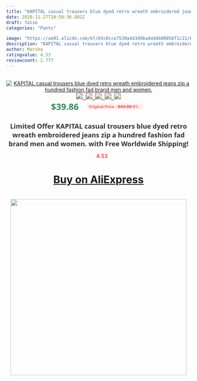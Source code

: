 ```yaml
---
title: "KAPITAL casual trousers blue dyed retro wreath embroidered jeans zip a hundred fashion fad brand men and women."
date: 2020-11-27T10:50:36.892Z
draft: false
categories: "Pants"

image: "https://ae01.alicdn.com/kf/H3c0cce7530a443d9ba4a94b00856f1c21/KAPITAL-casual-trousers-blue-dyed-retro-wreath-embroidered-jeans-zip-a-hundred-fashion-fad-brand-men.jpg"
description: "KAPITAL casual trousers blue dyed retro wreath embroidered jeans zip a hundred fashion fad brand men and women."
author: Marsha
ratingvalue: 4.53
reviewcount: 2.777
---
```

<br>
<div style="text-align: center;">
<a href="https://s.click.aliexpress.com/e/_A3xZ8h" target="_blank" rel="nofollow noopener noreferrer"><img alt="KAPITAL casual trousers blue dyed retro wreath embroidered jeans zip a hundred fashion fad brand men and women." class="magnifier-image" src="https://ae01.alicdn.com/kf/H3c0cce7530a443d9ba4a94b00856f1c21/KAPITAL-casual-trousers-blue-dyed-retro-wreath-embroidered-jeans-zip-a-hundred-fashion-fad-brand-men.jpg_640x640.jpg">
<br>
<img style="border:1px solid salmon" src="https://ae01.alicdn.com/kf/H3c0cce7530a443d9ba4a94b00856f1c21/KAPITAL-casual-trousers-blue-dyed-retro-wreath-embroidered-jeans-zip-a-hundred-fashion-fad-brand-men.jpg_120x120.jpg">&nbsp;&nbsp;<img style="border:1px solid salmon" src="https://ae01.alicdn.com/kf/H3ea112426e914ddd964b4c88f845e7461/KAPITAL-casual-trousers-blue-dyed-retro-wreath-embroidered-jeans-zip-a-hundred-fashion-fad-brand-men.jpg_120x120.jpg">&nbsp;&nbsp;<img style="border:1px solid salmon" src="https://ae01.alicdn.com/kf/H418687e37905497bb67a0094a9404b4fm/KAPITAL-casual-trousers-blue-dyed-retro-wreath-embroidered-jeans-zip-a-hundred-fashion-fad-brand-men.jpg_120x120.jpg">&nbsp;&nbsp;<img style="border:1px solid salmon" src="https://ae01.alicdn.com/kf/Hc579e7c87cf844008c713a4dbf327abfF/KAPITAL-casual-trousers-blue-dyed-retro-wreath-embroidered-jeans-zip-a-hundred-fashion-fad-brand-men.jpg_120x120.jpg">&nbsp;&nbsp;<img style="border:1px solid salmon" src="https://ae01.alicdn.com/kf/Hdfff5f174ebe482794080fc18711f4fek/KAPITAL-casual-trousers-blue-dyed-retro-wreath-embroidered-jeans-zip-a-hundred-fashion-fad-brand-men.jpg_120x120.jpg"></a></div><br0>
<div style="text-align: center;"><span style="background-color: white; border: 0px; box-sizing: border-box; color: seagreen; display: inline-block; font-family: &quot;open sans&quot; , &quot;arial&quot; , &quot;helvetica&quot; , sans-serif , &quot;heiti&quot;; font-size: 24px; font-stretch: inherit; font-weight: 700; line-height: inherit; margin: 0px 10px 0px 0px; padding: 0px; vertical-align: middle;">$39.86 </span>
<span style="background: rgb(255 , 241 , 241); border-radius: 3px; border: 0px; box-sizing: border-box; color: #ff4747; display: inline-block; font-family: inherit; font-size: 12px; font-stretch: inherit; font-style: inherit; font-variant: inherit; font-weight: 600; line-height: inherit; margin: 0px; padding: 2px 5px; transform: scale(0.9); vertical-align: middle;">Original Price : <b style="text-decoration: line-through;">$43.80 </b> 9%&nbsp;&nbsp;</span></div>
<h1 style="color: #333333; display: inline-block; font-family: &quot;open sans&quot; , &quot;arial&quot; , &quot;helvetica&quot; , sans-serif , &quot;heiti&quot;; font-size: 18px; font-stretch: inherit; font-weight: 700; text-align: center;">Limited Offer KAPITAL casual trousers blue dyed retro wreath embroidered jeans zip a hundred fashion fad brand men and women. with Free Worldwide Shipping!</h1>
<div style="color: #ff4747; text-align: center;">
<img src="https://4.bp.blogspot.com/-M0ZcTcb-5uY/XleCXlxnR4I/AAAAAAAAAEc/OrjgMkXV1oMQFaCRZj5HQwOCBcu3w1FegCPcBGAYYCw/s1600/star.png" style="height: 15px;">&nbsp;<b>4.53</b></div>
<div class="button_cont" align="center"><a class="buynow_a" href="https://s.click.aliexpress.com/e/_A3xZ8h" target="_blank" rel="nofollow noopener noreferrer"><H1>Buy on AliExpress</H1></a></div><br>
<div class="separator" style="clear: both; text-align: center;">
<img src="https://lh3.googleusercontent.com/-pTy5HemUv9M/XlePHvY0dAI/AAAAAAAAAE4/0nX5iRUoIWY8eMW9Dpxeirr157OZliDIgCLcBGAsYHQ/s1600/badge.gif" width="480">
</div>
